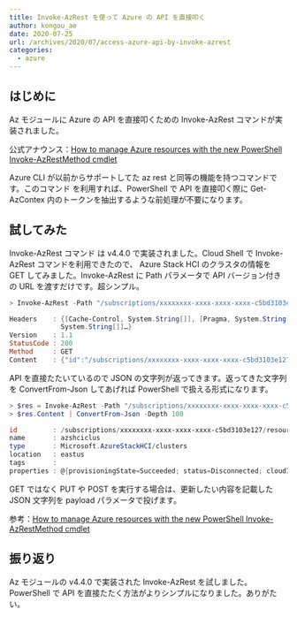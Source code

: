 ```yaml
---
title: Invoke-AzRest を使って Azure の API を直接叩く
author: kongou_ae
date: 2020-07-25
url: /archives/2020/07/access-azure-api-by-invoke-azrest
categories:
  - azure
---
```


## はじめに

Az モジュールに Azure の API を直接叩くための Invoke-AzRest コマンドが実装されました。

公式アナウンス：[How to manage Azure resources with the new PowerShell Invoke-AzRestMethod cmdlet](https://techcommunity.microsoft.com/t5/azure-tools/how-to-manage-azure-resources-with-the-new-powershell-invoke/ba-p/1540306)

Azure CLI が以前からサポートしてた az rest と同等の機能を持つコマンドです。このコマンド を利用すれば、PowerShell で API を直接叩く際に Get-AzContex 内のトークンを抽出するような前処理が不要になります。

## 試してみた

Invoke-AzRest コマンド は v4.4.0 で実装されました。Cloud Shell で Invoke-AzRest コマンドを利用できたので、 Azure Stack HCI のクラスタの情報を GET してみました。Invoke-AzRest に Path パラメータで API バージョン付きの URL を渡すだけです。超シンプル。

```powershell
> Invoke-AzRest -Path "/subscriptions/xxxxxxxx-xxxx-xxxx-xxxx-c5bd3103e127/resourceGroups/azshci-registration/providers/Microsoft.AzureStackHCI/clusters/azshciclus?api-version=2020-03-01-preview" -Method GET

Headers    : {[Cache-Control, System.String[]], [Pragma, System.String[]], [x-ms-ratelimit-remaining-subscription-reads, System.String[]], [x-ms-request-id,
             System.String[]]…}
Version    : 1.1
StatusCode : 200
Method     : GET
Content    : {"id":"/subscriptions/xxxxxxxx-xxxx-xxxx-xxxx-c5bd3103e127/resourceGroups/azshci-registration/providers/Microsoft.AzureStackHCI/clusters/azshciclus","name":"azshciclus","type":"Microsoft.AzureStackHCI/clusters","location":"eastus","tags":{},"properties":{"provisioningState":"Succeeded","status":"Disconnected","cloudId":"xxxxxxxx-xxxx-xxxx-xxxx-524c347f2450","aadClientId":"xxxxxxxx-xxxx-xxxx-xxxx-fb5ffca293be","aadTenantId":"xxxxxxxx-xxxx-xxxx-xxxx-d69fad0f2565","reportedProperties":{"clusterName":"AZSHCICLUS","clusterId":"70244155-6423-4b03-bc01-0bfa88df252c","clusterVersion":"10.0.17784","nodes":[{"name":"AZSHCINODE01","id":1,"manufacturer":"Microsoft Corporation","model":"Virtual Machine","osName":"Azure Stack HCI","osVersion":"10.0.17784.1068","serialNumber":"1844-8425-4411-3410-9623-0336-66","coreCount":2,"memoryInGiB":4},{"name":"AZSHCINODE02","id":2,"manufacturer":"Microsoft Corporation","model":"VirtualMachine","osName":"Azure Stack HCI","osVersion":"10.0.17784.1068","serialNumber":"4452-2741-5854-6413-1790-0626-37","coreCount":2,"memoryInGiB":4}],"lastUpdated":"2020-07-23T04:00:00.3896307Z"},"trialDaysRemaining":28,"billingModel":"Trial"}}
```

API を直接たたいているので JSON の文字列が返ってきます。返ってきた文字列を ConvertFrom-Json してあげれば PowerShell で扱える形式になります。

```powershell
> $res = Invoke-AzRest -Path "/subscriptions/xxxxxxxx-xxxx-xxxx-xxxx-c5bd3103e127/resourceGroups/azshci-registration/providers/Microsoft.AzureStackHCI/clusters/azshciclus?api-version=2020-03-01-preview" -Method GET
> $res.Content | ConvertFrom-Json -Depth 100

id         : /subscriptions/xxxxxxxx-xxxx-xxxx-xxxx-c5bd3103e127/resourceGroups/azshci-registration/providers/Microsoft.AzureStackHCI/clusters/azshciclus
name       : azshciclus
type       : Microsoft.AzureStackHCI/clusters
location   : eastus
tags       :
properties : @{provisioningState=Succeeded; status=Disconnected; cloudId=xxxxxxxx-xxxx-xxxx-xxxx-524c347f2450; aadClientId=xxxxxxxx-xxxx-xxxx-xxxx-fb5ffca293be;aadTenantId=xxxxxxxx-xxxx-xxxx-xxxx-d69fad0f2565; reportedProperties=; trialDaysRemaining=28; billingModel=Trial}
```

GET ではなく PUT や POST を実行する場合は、更新したい内容を記載した JSON 文字列を payload パラメータで投げます。

参考：[How to manage Azure resources with the new PowerShell Invoke-AzRestMethod cmdlet](https://techcommunity.microsoft.com/t5/azure-tools/how-to-manage-azure-resources-with-the-new-powershell-invoke/ba-p/1540306)

## 振り返り

Az モジュールの v4.4.0 で実装された Invoke-AzRest を試しました。PowerShell で API を直接たたく方法がよりシンプルになりました。ありがたい。
